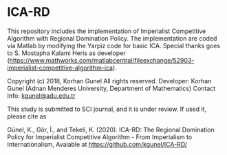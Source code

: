 # ICA-RD
This repository includes the implementation of Imperialist Competitive Algorithm with Regional Domination Policy. The implementation are coded via Matlab by modifying the Yarpiz code for basic ICA. Special thanks goes to S. Mostapha Kalami Heris as developer (https://www.mathworks.com/matlabcentral/fileexchange/52903-imperialist-competitive-algorithm-ica).


Copyright (c) 2018, Korhan Gunel
All rights reserved.
Developer: Korhan Gunel (Adnan Menderes University, Department of Mathematics)
Contact Info: kgunel@adu.edu.tr

This study is submitted to SCI journal, and it is under review. If used it, please cite as

Günel, K., Gör, İ., and Tekeli, K. (2020). ICA-RD: The Regional Domination Policy for Imperialist Competitive Algorithm - From Imperialism to Internationalism, Avaiable at https://github.com/kgunel/ICA-RD/
